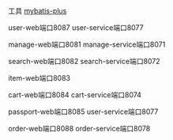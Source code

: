 工具
[mybatis-plus](https://mp.baomidou.com/guide/#%E7%89%B9%E6%80%A7)

user-web端口8087
user-service端口8077

manage-web端口8081
manage-service端口8071

search-web端口8082
search-service端口8072

item-web端口8083

cart-web端口8084
cart-service端口8074

passport-web端口8085
user-service端口8077

order-web端口8088
order-service端口8078